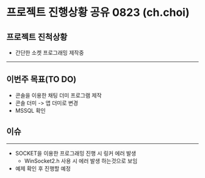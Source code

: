 # 프로젝트 진행상황 공유 0823 (ch.choi)

## 프로젝트 진척상황

* 간단한 소켓 프로그래밍 제작중
_____

## 이번주 목표(TO DO)

* 콘솔을 이용한 채팅 더미 프로그램 제작
* 콘솔 더미 -> 앱 더미로 변경
* MSSQL 확인

## 이슈 
_____

* SOCKET을 이용한 프로그래밍 진행 시 링커 에러 발생 
  * WinSocket2.h 사용 시 에러 발생 하는것으로 보임
* 예제 확인 후 진행할 예정

